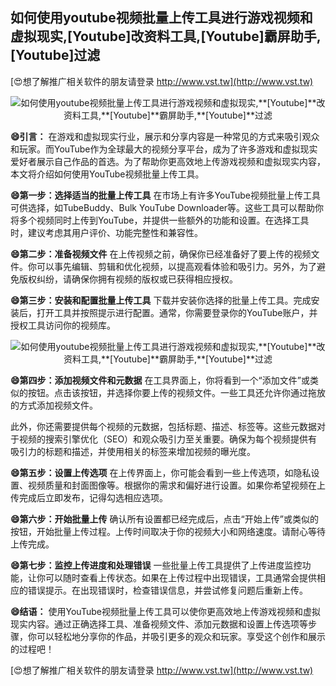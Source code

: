 ## **如何使用youtube视频批量上传工具进行游戏视频和虚拟现实,**[Youtube]**改资料工具,**[Youtube]**霸屏助手,**[Youtube]**过滤**

[😍想了解推广相关软件的朋友请登录 http://www.vst.tw](http://www.vst.tw)

 <center><img src="https://vst.tw/MP4/tuiguang/png/4.png" alt="如何使用youtube视频批量上传工具进行游戏视频和虚拟现实,**[Youtube]**改资料工具,**[Youtube]**霸屏助手,**[Youtube]**过滤"></center>

**😄引言：**
在游戏和虚拟现实行业，展示和分享内容是一种常见的方式来吸引观众和玩家。而YouTube作为全球最大的视频分享平台，成为了许多游戏和虚拟现实爱好者展示自己作品的首选。为了帮助你更高效地上传游戏视频和虚拟现实内容，本文将介绍如何使用YouTube视频批量上传工具。

**😄第一步：选择适当的批量上传工具**
在市场上有许多YouTube视频批量上传工具可供选择，如TubeBuddy、Bulk YouTube Downloader等。这些工具可以帮助你将多个视频同时上传到YouTube，并提供一些额外的功能和设置。在选择工具时，建议考虑其用户评价、功能完整性和兼容性。

**😄第二步：准备视频文件**
在上传视频之前，确保你已经准备好了要上传的视频文件。你可以事先编辑、剪辑和优化视频，以提高观看体验和吸引力。另外，为了避免版权纠纷，请确保你拥有视频的版权或已获得相应授权。

**😄第三步：安装和配置批量上传工具**
下载并安装你选择的批量上传工具。完成安装后，打开工具并按照提示进行配置。通常，你需要登录你的YouTube账户，并授权工具访问你的视频库。

 <center><img src="https://vst.tw/MP4/tuiguang/png/1.png" alt="如何使用youtube视频批量上传工具进行游戏视频和虚拟现实,**[Youtube]**改资料工具,**[Youtube]**霸屏助手,**[Youtube]**过滤"></center>

**😄第四步：添加视频文件和元数据**
在工具界面上，你将看到一个“添加文件”或类似的按钮。点击该按钮，并选择你要上传的视频文件。一些工具还允许你通过拖放的方式添加视频文件。

此外，你还需要提供每个视频的元数据，包括标题、描述、标签等。这些元数据对于视频的搜索引擎优化（SEO）和观众吸引力至关重要。确保为每个视频提供有吸引力的标题和描述，并使用相关的标签来增加视频的曝光度。

**😄第五步：设置上传选项**
在上传界面上，你可能会看到一些上传选项，如隐私设置、视频质量和封面图像等。根据你的需求和偏好进行设置。如果你希望视频在上传完成后立即发布，记得勾选相应选项。

**😄第六步：开始批量上传**
确认所有设置都已经完成后，点击“开始上传”或类似的按钮，开始批量上传过程。上传时间取决于你的视频大小和网络速度。请耐心等待上传完成。

**😄第七步：监控上传进度和处理错误**
一些批量上传工具提供了上传进度监控功能，让你可以随时查看上传状态。如果在上传过程中出现错误，工具通常会提供相应的错误提示。在出现错误时，检查错误信息，并尝试修复问题后重新上传。

**😄结语：**
使用YouTube视频批量上传工具可以使你更高效地上传游戏视频和虚拟现实内容。通过正确选择工具、准备视频文件、添加元数据和设置上传选项等步骤，你可以轻松地分享你的作品，并吸引更多的观众和玩家。享受这个创作和展示的过程吧！

[😍想了解推广相关软件的朋友请登录 http://www.vst.tw](http://www.vst.tw)



